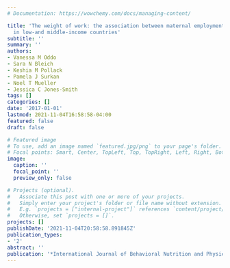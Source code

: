 ```yaml
---
# Documentation: https://wowchemy.com/docs/managing-content/

title: 'The weight of work: the association between maternal employment and overweight
  in low-and middle-income countries'
subtitle: ''
summary: ''
authors:
- Vanessa M Oddo
- Sara N Bleich
- Keshia M Pollack
- Pamela J Surkan
- Noel T Mueller
- Jessica C Jones-Smith
tags: []
categories: []
date: '2017-01-01'
lastmod: 2021-11-04T16:58:58-04:00
featured: false
draft: false

# Featured image
# To use, add an image named `featured.jpg/png` to your page's folder.
# Focal points: Smart, Center, TopLeft, Top, TopRight, Left, Right, BottomLeft, Bottom, BottomRight.
image:
  caption: ''
  focal_point: ''
  preview_only: false

# Projects (optional).
#   Associate this post with one or more of your projects.
#   Simply enter your project's folder or file name without extension.
#   E.g. `projects = ["internal-project"]` references `content/project/deep-learning/index.md`.
#   Otherwise, set `projects = []`.
projects: []
publishDate: '2021-11-04T20:58:58.891845Z'
publication_types:
- '2'
abstract: ''
publication: '*International Journal of Behavioral Nutrition and Physical Activity*'
---
```

